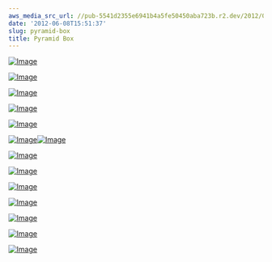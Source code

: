 ```yaml
---
aws_media_src_url: //pub-5541d2355e6941b4a5fe50450aba723b.r2.dev/2012/06/pyramid-angle1-rev.jpg
date: '2012-06-08T15:51:37'
slug: pyramid-box
title: Pyramid Box
---
```


 [![Image](//pub-5541d2355e6941b4a5fe50450aba723b.r2.dev/2012/06/pyramid-angle1-rev.jpg?w=487)](//pub-5541d2355e6941b4a5fe50450aba723b.r2.dev/2012/06/pyramid-angle1-rev.jpg)

 [![Image](//pub-5541d2355e6941b4a5fe50450aba723b.r2.dev/2012/06/pyramid-angle2-rev.jpg?w=487)](//pub-5541d2355e6941b4a5fe50450aba723b.r2.dev/2012/06/pyramid-angle2-rev.jpg)

 [![Image](//pub-5541d2355e6941b4a5fe50450aba723b.r2.dev/2012/06/pyramid2-rev.jpg?w=487)](//pub-5541d2355e6941b4a5fe50450aba723b.r2.dev/2012/06/pyramid2-rev.jpg)

 [![Image](//pub-5541d2355e6941b4a5fe50450aba723b.r2.dev/2012/06/pyramid-angle4-rev.jpg?w=487)](//pub-5541d2355e6941b4a5fe50450aba723b.r2.dev/2012/06/pyramid-angle4-rev.jpg)

 [![Image](//pub-5541d2355e6941b4a5fe50450aba723b.r2.dev/2012/06/pyramid-open-rev.jpg?w=487)](//pub-5541d2355e6941b4a5fe50450aba723b.r2.dev/2012/06/pyramid-open-rev.jpg)

 [![Image](//pub-5541d2355e6941b4a5fe50450aba723b.r2.dev/2012/06/pyramid-apart-rev.jpg?w=487)](//pub-5541d2355e6941b4a5fe50450aba723b.r2.dev/2012/06/pyramid-apart-rev.jpg)[![Image](//pub-5541d2355e6941b4a5fe50450aba723b.r2.dev/2012/06/pyramid-open2-rev.jpg?w=487)](//pub-5541d2355e6941b4a5fe50450aba723b.r2.dev/2012/06/pyramid-open2-rev.jpg)

 [![Image](//pub-5541d2355e6941b4a5fe50450aba723b.r2.dev/2012/06/pyramid-back-rev.jpg?w=487)](//pub-5541d2355e6941b4a5fe50450aba723b.r2.dev/2012/06/pyramid-back-rev.jpg)

 [![Image](//pub-5541d2355e6941b4a5fe50450aba723b.r2.dev/2012/06/pyramid-showbox-rev.jpg?w=487)](//pub-5541d2355e6941b4a5fe50450aba723b.r2.dev/2012/06/pyramid-showbox-rev.jpg)

 [![Image](//pub-5541d2355e6941b4a5fe50450aba723b.r2.dev/2012/06/pyramid-calendar-rev.jpg?w=487)](//pub-5541d2355e6941b4a5fe50450aba723b.r2.dev/2012/06/pyramid-calendar-rev.jpg)

 [![Image](//pub-5541d2355e6941b4a5fe50450aba723b.r2.dev/2012/06/pyramid-angle3-rev.jpg?w=487)](//pub-5541d2355e6941b4a5fe50450aba723b.r2.dev/2012/06/pyramid-angle3-rev.jpg)

 [![Image](//pub-5541d2355e6941b4a5fe50450aba723b.r2.dev/2012/06/pyramid-base-angle1-rev.jpg?w=487)](//pub-5541d2355e6941b4a5fe50450aba723b.r2.dev/2012/06/pyramid-base-angle1-rev.jpg)

 [![Image](//pub-5541d2355e6941b4a5fe50450aba723b.r2.dev/2012/06/pyramid-base-angle2-rev.jpg?w=487)](//pub-5541d2355e6941b4a5fe50450aba723b.r2.dev/2012/06/pyramid-base-angle2-rev.jpg)

 [![Image](//pub-5541d2355e6941b4a5fe50450aba723b.r2.dev/2012/06/pyramid-apart-detail.jpg?w=487)](//pub-5541d2355e6941b4a5fe50450aba723b.r2.dev/2012/06/pyramid-apart-detail.jpg)